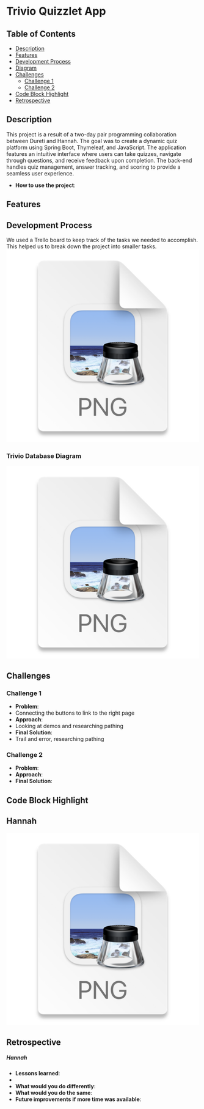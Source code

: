 # Trivio Quizzlet App

## Table of Contents

- [Description](#description)
- [Features](#features)
- [Development Process](#development-process)
- [Diagram](#diagram)
- [Challenges](#challenges)
  - [Challenge 1](#challenge-1)
  - [Challenge 2](#challenge-2)
- [Code Block Highlight](#code-block-highlight)
- [Retrospective](#retrospective)

## Description

This project is a result of a two-day pair programming collaboration between Dureti and Hannah. The goal was to create a dynamic quiz platform using Spring Boot, Thymeleaf, and JavaScript. The application features an intuitive interface where users can take quizzes, navigate through questions, and receive feedback upon completion. The back-end handles quiz management, answer tracking, and scoring to provide a seamless user experience.

- **How to use the project**: 
  
## Features

## Development Process

We used a Trello board to keep track of the tasks we needed to accomplish. This helped us to break down the project into smaller tasks.
![img.png](img.png)


### Trivio Database Diagram
![img_2.png](img_2.png)
## Challenges

### Challenge 1
- **Problem**: 
- Connecting the buttons to link to the right page
- **Approach**: 
- Looking at demos and researching pathing
- **Final Solution**: 
- Trail and error, researching pathing

### Challenge 2
- **Problem**: 
- **Approach**: 
- **Final Solution**: 

## Code Block Highlight
## Hannah
![img_1.png](img_1.png)


## Retrospective 
##### Hannah
- **Lessons learned**: 
- 
- **What would you do differently**: 
- **What would you do the same**: 
- **Future improvements if more time was available**: